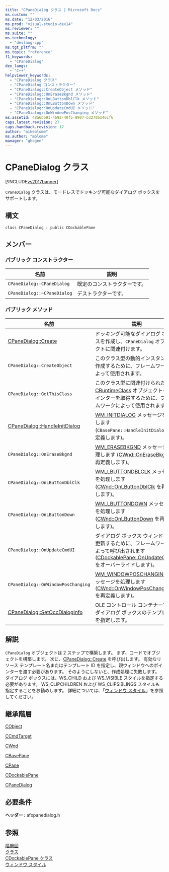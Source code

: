 ```yaml
---
title: "CPaneDialog クラス | Microsoft Docs"
ms.custom: ""
ms.date: "12/03/2016"
ms.prod: "visual-studio-dev14"
ms.reviewer: ""
ms.suite: ""
ms.technology: 
  - "devlang-cpp"
ms.tgt_pltfrm: ""
ms.topic: "reference"
f1_keywords: 
  - "CPaneDialog"
dev_langs: 
  - "C++"
helpviewer_keywords: 
  - "CPaneDialog クラス"
  - "CPaneDialog コンストラクター"
  - "CPaneDialog::CreateObject メソッド"
  - "CPaneDialog::OnEraseBkgnd メソッド"
  - "CPaneDialog::OnLButtonDblClk メソッド"
  - "CPaneDialog::OnLButtonDown メソッド"
  - "CPaneDialog::OnUpdateCmdUI メソッド"
  - "CPaneDialog::OnWindowPosChanging メソッド"
ms.assetid: 48a6bb91-4b92-40f5-8907-b3270b146cf6
caps.latest.revision: 27
caps.handback.revision: 17
author: "mikeblome"
ms.author: "mblome"
manager: "ghogen"
---
```

# CPaneDialog クラス
[!INCLUDE[vs2017banner](../../assembler/inline/includes/vs2017banner.md)]

`CPaneDialog` クラスは、モードレスでドッキング可能なダイアログ ボックスをサポートします。  
  
## 構文  
  
```  
class CPaneDialog : public CDockablePane  
```  
  
## メンバー  
  
### パブリック コンストラクター  
  
|名前|説明|  
|--------|--------|  
|`CPaneDialog::CPaneDialog`|既定のコンストラクターです。|  
|`CPaneDialog::~CPaneDialog`|デストラクターです。|  
  
### パブリック メソッド  
  
|名前|説明|  
|--------|--------|  
|[CPaneDialog::Create](../Topic/CPaneDialog::Create.md)|ドッキング可能なダイアログ ボックスを作成し、`CPaneDialog` オブジェクトに関連付けます。|  
|`CPaneDialog::CreateObject`|このクラス型の動的インスタンスを作成するために、フレームワークによって使用されます。|  
|`CPaneDialog::GetThisClass`|このクラス型に関連付けられた [CRuntimeClass](../Topic/CRuntimeClass%20Structure.md) オブジェクトへのポインターを取得するために、フレームワークによって使用されます。|  
|[CPaneDialog::HandleInitDialog](../Topic/CPaneDialog::HandleInitDialog.md)|[WM\_INITDIALOG](http://msdn.microsoft.com/library/windows/desktop/ms645428) メッセージを処理します   \(`CBasePane::HandleInitDialog` を再定義します\)。|  
|`CPaneDialog::OnEraseBkgnd`|[WM\_ERASEBKGND](http://msdn.microsoft.com/library/windows/desktop/ms648055) メッセージを処理します   \([CWnd::OnEraseBkgnd](../Topic/CWnd::OnEraseBkgnd.md) を再定義します\)。|  
|`CPaneDialog::OnLButtonDblClk`|[WM\_LBUTTONDBLCLK](http://msdn.microsoft.com/library/windows/desktop/ms645606) メッセージを処理します   \([CWnd::OnLButtonDblClk](../Topic/CWnd::OnLButtonDblClk.md) を再定義します\)。|  
|`CPaneDialog::OnLButtonDown`|[WM\_LBUTTONDOWN](http://msdn.microsoft.com/library/windows/desktop/ms645607) メッセージを処理します   \([CWnd::OnLButtonDown](../Topic/CWnd::OnLButtonDown.md) を再定義します\)。|  
|`CPaneDialog::OnUpdateCmdUI`|ダイアログ ボックス ウィンドウを更新するために、フレームワークによって呼び出されます   \([CDockablePane::OnUpdateCmdUI](http://msdn.microsoft.com/ja-jp/5dd61606-1c12-40d4-b024-f3839aa5e2e0) をオーバーライドします\)。|  
|`CPaneDialog::OnWindowPosChanging`|[WM\_WINDOWPOSCHANGING](http://msdn.microsoft.com/library/windows/desktop/ms632653) メッセージを処理します   \([CWnd::OnWindowPosChanging](../Topic/CWnd::OnWindowPosChanging.md) を再定義します\)。|  
|[CPaneDialog::SetOccDialogInfo](../Topic/CPaneDialog::SetOccDialogInfo.md)|OLE コントロール コンテナーであるダイアログ ボックスのテンプレートを指定します。|  
  
## 解説  
 `CPaneDialog` オブジェクトは 2 ステップで構築します。  まず、コードでオブジェクトを構築します。  次に、[CPaneDialog::Create](../Topic/CPaneDialog::Create.md) を呼び出します。  有効なリソース テンプレート名またはテンプレート ID を指定し、親ウィンドウへのポインターを渡す必要があります。  そのようにしないと、作成処理に失敗します。  ダイアログ ボックスには、WS\_CHILD および WS\_VISIBLE スタイルを指定する必要があります。  WS\_CLIPCHILDREN および WS\_CLIPSIBLINGS スタイルも指定することをお勧めします。  詳細については、「[ウィンドウ スタイル](../Topic/Window%20Styles.md)」を参照してください。  
  
## 継承階層  
 [CObject](../Topic/CObject%20Class.md)  
  
 [CCmdTarget](../Topic/CCmdTarget%20Class.md)  
  
 [CWnd](../Topic/CWnd%20Class.md)  
  
 [CBasePane](../../mfc/reference/cbasepane-class.md)  
  
 [CPane](../../mfc/reference/cpane-class.md)  
  
 [CDockablePane](../Topic/CDockablePane%20Class.md)  
  
 [CPaneDialog](../../mfc/reference/cpanedialog-class.md)  
  
## 必要条件  
 **ヘッダー :** afxpanedialog.h  
  
## 参照  
 [階層図](../../mfc/hierarchy-chart.md)   
 [クラス](../Topic/MFC%20Classes.md)   
 [CDockablePane クラス](../Topic/CDockablePane%20Class.md)   
 [ウィンドウ スタイル](../Topic/Window%20Styles.md)